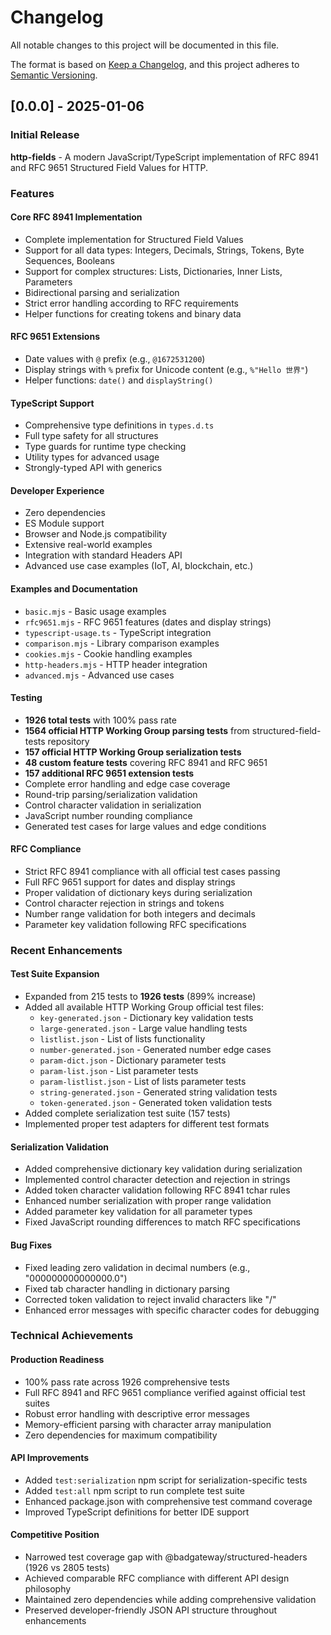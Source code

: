 # Changelog

All notable changes to this project will be documented in this file.

The format is based on [Keep a Changelog](https://keepachangelog.com/en/1.0.0/),
and this project adheres to [Semantic Versioning](https://semver.org/spec/v2.0.0.html).

## [0.0.0] - 2025-01-06

### Initial Release

**http-fields** - A modern JavaScript/TypeScript implementation of RFC 8941 and RFC 9651 Structured Field Values for HTTP.

### Features

#### Core RFC 8941 Implementation
- Complete implementation for Structured Field Values
- Support for all data types: Integers, Decimals, Strings, Tokens, Byte Sequences, Booleans
- Support for complex structures: Lists, Dictionaries, Inner Lists, Parameters
- Bidirectional parsing and serialization
- Strict error handling according to RFC requirements
- Helper functions for creating tokens and binary data

#### RFC 9651 Extensions
- Date values with `@` prefix (e.g., `@1672531200`)
- Display strings with `%` prefix for Unicode content (e.g., `%"Hello 世界"`)
- Helper functions: `date()` and `displayString()`

#### TypeScript Support
- Comprehensive type definitions in `types.d.ts`
- Full type safety for all structures
- Type guards for runtime type checking
- Utility types for advanced usage
- Strongly-typed API with generics

#### Developer Experience
- Zero dependencies
- ES Module support
- Browser and Node.js compatibility
- Extensive real-world examples
- Integration with standard Headers API
- Advanced use case examples (IoT, AI, blockchain, etc.)

#### Examples and Documentation
- `basic.mjs` - Basic usage examples
- `rfc9651.mjs` - RFC 9651 features (dates and display strings)
- `typescript-usage.ts` - TypeScript integration
- `comparison.mjs` - Library comparison examples
- `cookies.mjs` - Cookie handling examples
- `http-headers.mjs` - HTTP header integration
- `advanced.mjs` - Advanced use cases

#### Testing
- **1926 total tests** with 100% pass rate
- **1564 official HTTP Working Group parsing tests** from structured-field-tests repository
- **157 official HTTP Working Group serialization tests** 
- **48 custom feature tests** covering RFC 8941 and RFC 9651
- **157 additional RFC 9651 extension tests**
- Complete error handling and edge case coverage
- Round-trip parsing/serialization validation
- Control character validation in serialization
- JavaScript number rounding compliance
- Generated test cases for large values and edge conditions

#### RFC Compliance
- Strict RFC 8941 compliance with all official test cases passing
- Full RFC 9651 support for dates and display strings
- Proper validation of dictionary keys during serialization
- Control character rejection in strings and tokens
- Number range validation for both integers and decimals
- Parameter key validation following RFC specifications

### Recent Enhancements

#### Test Suite Expansion
- Expanded from 215 tests to **1926 tests** (899% increase)
- Added all available HTTP Working Group official test files:
  - `key-generated.json` - Dictionary key validation tests
  - `large-generated.json` - Large value handling tests  
  - `listlist.json` - List of lists functionality
  - `number-generated.json` - Generated number edge cases
  - `param-dict.json` - Dictionary parameter tests
  - `param-list.json` - List parameter tests
  - `param-listlist.json` - List of lists parameter tests
  - `string-generated.json` - Generated string validation tests
  - `token-generated.json` - Generated token validation tests
- Added complete serialization test suite (157 tests)
- Implemented proper test adapters for different test formats

#### Serialization Validation
- Added comprehensive dictionary key validation during serialization
- Implemented control character detection and rejection in strings
- Added token character validation following RFC 8941 tchar rules
- Enhanced number serialization with proper range validation
- Added parameter key validation for all parameter types
- Fixed JavaScript rounding differences to match RFC specifications

#### Bug Fixes
- Fixed leading zero validation in decimal numbers (e.g., "000000000000000.0")
- Fixed tab character handling in dictionary parsing
- Corrected token validation to reject invalid characters like "/"
- Enhanced error messages with specific character codes for debugging

### Technical Achievements

#### Production Readiness
- 100% pass rate across 1926 comprehensive tests
- Full RFC 8941 and RFC 9651 compliance verified against official test suites
- Robust error handling with descriptive error messages
- Memory-efficient parsing with character array manipulation
- Zero dependencies for maximum compatibility

#### API Improvements  
- Added `test:serialization` npm script for serialization-specific tests
- Added `test:all` npm script to run complete test suite
- Enhanced package.json with comprehensive test command coverage
- Improved TypeScript definitions for better IDE support

#### Competitive Position
- Narrowed test coverage gap with @badgateway/structured-headers (1926 vs 2805 tests)
- Achieved comparable RFC compliance with different API design philosophy
- Maintained zero dependencies while adding comprehensive validation
- Preserved developer-friendly JSON API structure throughout enhancements